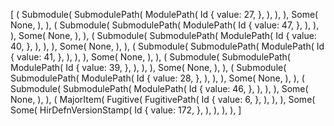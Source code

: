 [
    (
        Submodule(
            SubmodulePath(
                ModulePath(
                    Id {
                        value: 27,
                    },
                ),
            ),
        ),
        Some(
            None,
        ),
    ),
    (
        Submodule(
            SubmodulePath(
                ModulePath(
                    Id {
                        value: 47,
                    },
                ),
            ),
        ),
        Some(
            None,
        ),
    ),
    (
        Submodule(
            SubmodulePath(
                ModulePath(
                    Id {
                        value: 40,
                    },
                ),
            ),
        ),
        Some(
            None,
        ),
    ),
    (
        Submodule(
            SubmodulePath(
                ModulePath(
                    Id {
                        value: 41,
                    },
                ),
            ),
        ),
        Some(
            None,
        ),
    ),
    (
        Submodule(
            SubmodulePath(
                ModulePath(
                    Id {
                        value: 39,
                    },
                ),
            ),
        ),
        Some(
            None,
        ),
    ),
    (
        Submodule(
            SubmodulePath(
                ModulePath(
                    Id {
                        value: 28,
                    },
                ),
            ),
        ),
        Some(
            None,
        ),
    ),
    (
        Submodule(
            SubmodulePath(
                ModulePath(
                    Id {
                        value: 46,
                    },
                ),
            ),
        ),
        Some(
            None,
        ),
    ),
    (
        MajorItem(
            Fugitive(
                FugitivePath(
                    Id {
                        value: 6,
                    },
                ),
            ),
        ),
        Some(
            Some(
                HirDefnVersionStamp(
                    Id {
                        value: 172,
                    },
                ),
            ),
        ),
    ),
]